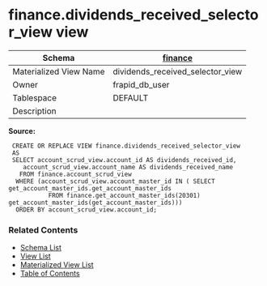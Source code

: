 # finance.dividends_received_selector_view view

| Schema | [finance](../../schemas/finance.md) |
| ------ | ----------------------------------------------- |
| Materialized View Name | dividends_received_selector_view |
| Owner | frapid_db_user |
| Tablespace | DEFAULT |
| Description |  |

**Source:**

```plpgsql
 CREATE OR REPLACE VIEW finance.dividends_received_selector_view
 AS
 SELECT account_scrud_view.account_id AS dividends_received_id,
    account_scrud_view.account_name AS dividends_received_name
   FROM finance.account_scrud_view
  WHERE (account_scrud_view.account_master_id IN ( SELECT get_account_master_ids.get_account_master_ids
           FROM finance.get_account_master_ids(20301) get_account_master_ids(get_account_master_ids)))
  ORDER BY account_scrud_view.account_id;
```


### Related Contents
* [Schema List](../../schemas.md)
* [View List](../../views.md)
* [Materialized View List](../../materialized-views.md)
* [Table of Contents](../../README.md)

